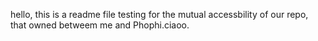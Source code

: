 hello, this is a readme file testing 
for the mutual accessbility of our repo, that 
owned betweem me and Phophi.ciaoo.
